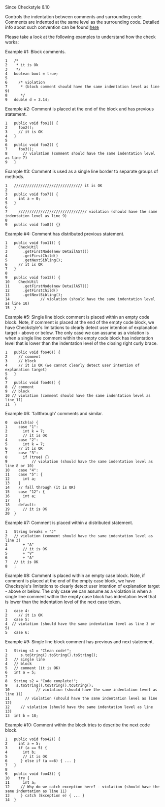 Since Checkstyle 6.10

Controls the indentation between comments and surrounding code. Comments
are indented at the same level as the surrounding code. Detailed info
about such convention can be found
[here](styleguides/google-java-style-20180523/javaguide.html#s4.8.6.1-block-comment-style)

Please take a look at the following examples to understand how the check
works:

Example \#1: Block comments.

    1   /*
    2    * it is Ok
    3    */
    4   boolean bool = true;
    5
    6     /* violation
    7      * (block comment should have the same indentation level as line 9)
    8      */
    9   double d = 3.14;
            

Example \#2: Comment is placed at the end of the block and has previous
statement.

    1   public void foo1() {
    2     foo2();
    3     // it is OK
    4   }
    5
    6   public void foo2() {
    7     foo3();
    8       // violation (comment should have the same indentation level as line 7)
    9   }
            

Example \#3: Comment is used as a single line border to separate groups
of methods.

    1   /////////////////////////////// it is OK
    2
    3   public void foo7() {
    4     int a = 0;
    5   }
    6
    7     /////////////////////////////// violation (should have the same indentation level as line 9)
    8
    9   public void foo8() {}
            

Example \#4: Comment has distributed previous statement.

    1   public void foo11() {
    2     CheckUtil
    3       .getFirstNode(new DetailAST())
    4       .getFirstChild()
    5       .getNextSibling();
    6     // it is OK
    7   }
    8
    9   public void foo12() {
    10    CheckUtil
    11      .getFirstNode(new DetailAST())
    12      .getFirstChild()
    13      .getNextSibling();
    14              // violation (should have the same indentation level as line 10)
    15  }
            

Example \#5: Single line block comment is placed within an empty code
block. Note, if comment is placed at the end of the empty code block, we
have Checkstyle\'s limitations to clearly detect user intention of
explanation target - above or below. The only case we can assume as a
violation is when a single line comment within the empty code block has
indentation level that is lower than the indentation level of the
closing right curly brace.

    1   public void foo46() {
    2     // comment
    3     // block
    4     // it is OK (we cannot clearly detect user intention of explanation target)
    5   }
    6
    7   public void foo46() {
    8  // comment
    9  // block
    10 // violation (comment should have the same indentation level as line 11)
    11  }
            

Example \#6: \'fallthrough\' comments and similar.

    0   switch(a) {
    1     case "1":
    2       int k = 7;
    3       // it is OK
    4     case "2":
    5       int k = 7;
    6     // it is OK
    7     case "3":
    8       if (true) {}
    9           // violation (should have the same indentation level as line 8 or 10)
    10    case "4":
    11    case "5": {
    12      int a;
    13    }
    14    // fall through (it is OK)
    15    case "12": {
    16      int a;
    17    }
    18    default:
    19      // it is OK
    20  }
            

Example \#7: Comment is placed within a distributed statement.

    1   String breaks = "J"
    2   // violation (comment should have the same indentation level as line 3)
    3       + "A"
    4       // it is OK
    5       + "V"
    6       + "A"
    7   // it is OK
    8   ;
            

Example \#8: Comment is placed within an empty case block. Note, if
comment is placed at the end of the empty case block, we have
Checkstyle\'s limitations to clearly detect user intention of
explanation target - above or below. The only case we can assume as a
violation is when a single line comment within the empty case block has
indentation level that is lower than the indentation level of the next
case token.

    1   case 4:
    2     // it is OK
    3   case 5:
    4  // violation (should have the same indentation level as line 3 or 5)
    5   case 6:
            

Example \#9: Single line block comment has previous and next statement.

    1   String s1 = "Clean code!";
    2      s.toString().toString().toString();
    3   // single line
    4   // block
    5   // comment (it is OK)
    6   int a = 5;
    7
    8   String s2 = "Code complete!";
    9    s.toString().toString().toString();
    10            // violation (should have the same indentation level as line 11)
    11       // violation (should have the same indentation level as line 12)
    12     // violation (should have the same indentation level as line 13)
    13  int b = 18;
            

Example \#10: Comment within the block tries to describe the next code
block.

    1   public void foo42() {
    2     int a = 5;
    3     if (a == 5) {
    4       int b;
    5       // it is OK
    6      } else if (a ==6) { ... }
    7   }
    8
    9   public void foo43() {
    10    try {
    11      int a;
    12     // Why do we catch exception here? - violation (should have the same indentation as line 11)
    13     } catch (Exception e) { ... }
    14  }
            
